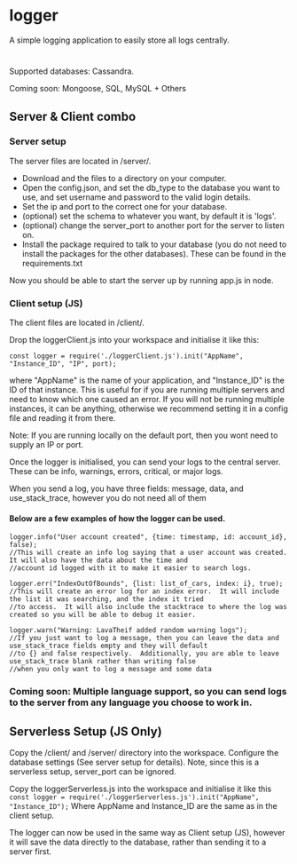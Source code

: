 # logger
A simple logging application to easily store all logs centrally.

#

Supported databases: Cassandra.

Coming soon: Mongoose, SQL, MySQL + Others

## Server & Client combo

### Server setup
The server files are located in /server/.

- Download and the files to a directory on your computer.
- Open the config.json, and set the db_type to the database you want to use, and set username and password to the valid login details.
- Set the ip and port to the correct one for your database.
- (optional) set the schema to whatever you want, by default it is 'logs'.
- (optional) change the server_port to another port for the server to listen on.
- Install the package required to talk to your database (you do not need to install the packages for the other databases).  These can be found in the requirements.txt

Now you should be able to start the server up by running app.js in node.

### Client setup (JS)
The client files are located in /client/.

Drop the loggerClient.js into your workspace and initialise it like this:

`const logger = require('./loggerClient.js').init("AppName", "Instance_ID", "IP", port);`

where "AppName" is the name of your application,
and "Instance_ID" is the ID of that instance.  This is useful for if you are running multiple servers and need to know
which one caused an error.  If you will not be running multiple instances, it can be anything, otherwise we recommend
setting it in a config file and reading it from there.

Note: If you are running locally on the default port, then you wont need to supply an IP or port.


Once the logger is initialised, you can send your logs to the central server.
These can be info, warnings, errors, critical, or major logs.

When you send a log, you have three fields: message, data, and use_stack_trace, however you do not need all of them
#### Below are a few examples of how the logger can be used.

```
logger.info("User account created", {time: timestamp, id: account_id}, false);
//This will create an info log saying that a user account was created.  It will also have the data about the time and
//account id logged with it to make it easier to search logs.
```
```
logger.err("IndexOutOfBounds", {list: list_of_cars, index: i}, true);
//This will create an error log for an index error.  It will include the list it was searching, and the index it tried
//to access.  It will also include the stacktrace to where the log was created so you will be able to debug it easier.
```
```
logger.warn("Warning: LavaTheif added random warning logs");
//If you just want to log a message, then you can leave the data and use_stack_trace fields empty and they will default
//to {} and false respectively.  Additionally, you are able to leave use_stack_trace blank rather than writing false
//when you only want to log a message and some data
```

### Coming soon: Multiple language support, so you can send logs to the server from any language you choose to work in.

## Serverless Setup (JS Only)

Copy the /client/ and /server/ directory into the workspace.
Configure the database settings (See server setup for details).  Note, since this is a serverless setup, server_port can be ignored.

Copy the loggerServerless.js into the workspace and initialise it like this
`const logger = require('./loggerServerless.js').init("AppName", "Instance_ID");`
Where AppName and Instance_ID are the same as in the client setup.

The logger can now be used in the same way as Client setup (JS), however it will save the data directly to the database, rather than sending it to a server first.
